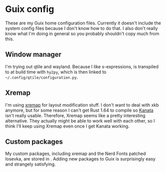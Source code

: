 # Guix config
These are my Guix home configuration files. Currently it doesn't
include the system config files because I don't know how to do that. I
also don't really know what I'm doing in general so you probably
shouldn't copy much from this.

## Window manager
I'm trying out qtile and wayland. Because I like s-expressions,
[](./qtile.hy) is transpiled to [](./qtile/config.py) at build time
with `hy2py`, which is then linked to
`~/.config/qtile/configuration.py`.

## Xremap
I'm using [xremap](https://github.com/k0kubun/xremap) for layout
modification stuff. I don't want to deal with xkb anymore, but for
some reason I can't get Rust 1.64 to compile so
[Kanata](https://github.com/jtroo/kanata) isn't really
usable. Therefore, Xremap seems like a pretty interesting
alternative. They actually might be able to work well with each other,
so I think I'll keep using Xremap even once I get Kanata working.

## Custom packages
My custom packages, including xremap and the Nerd Fonts patched
Iosevka, are stored in [](./custom/semi/packages/). Adding new
packages to Guix is surprisingly easy and strangely satisfying.
